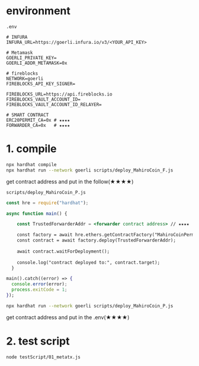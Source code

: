# environment

`.env`

```
# INFURA
INFURA_URL=https://goerli.infura.io/v3/<YOUR_API_KEY>

# Metamask 
GOERLI_PRIVATE_KEY=
GOERLI_ADDR_METAMASK=0x

# fireblocks
NETWORK=goerli
FIREBLOCKS_API_KEY_SIGNER=

FIREBLOCKS_URL=https://api.fireblocks.io
FIREBLOCKS_VAULT_ACCOUNT_ID=
FIREBLOCKS_VAULT_ACCOUNT_ID_RELAYER=

# SMART CONTRACT
ERC20PERMIT_CA=0x # ★★★★
FORWARDER_CA=0x   # ★★★★
```

# 1. compile

```bash
npx hardhat compile
npx hardhat run --network goerli scripts/deploy_MahiroCoin_F.js
```

get contract address and put in the follow(★★★★)

`scripts/deploy_MahiroCoin_P.js`

```jsx
const hre = require("hardhat");

async function main() {

    const TrustedForwarderAddr = <forwarder contract address> // ★★★★

    const factory = await hre.ethers.getContractFactory("MahiroCoinPermit");
    const contract = await factory.deploy(TrustedForwarderAddr);
  
    await contract.waitForDeployment();
  
    console.log("contract deployed to:", contract.target);
  }

main().catch((error) => {
  console.error(error);
  process.exitCode = 1;
});
```


```bash
npx hardhat run --network goerli scripts/deploy_MahiroCoin_P.js
```

get contract address and put in the .env(★★★★)



# 2. test script

```bash
node testScript/01_metatx.js
```
